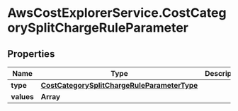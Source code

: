 # AwsCostExplorerService.CostCategorySplitChargeRuleParameter

## Properties

Name | Type | Description | Notes
------------ | ------------- | ------------- | -------------
**type** | [**CostCategorySplitChargeRuleParameterType**](CostCategorySplitChargeRuleParameterType.md) |  | 
**values** | **Array** |  | 


